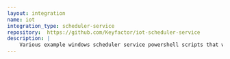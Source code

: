 ```yaml
---
layout: integration
name: iot
integration_type: scheduler-service
repository:  https://github.com/Keyfactor/iot-scheduler-service
description: |
    Various example windows scheduler service powershell scripts that will add update devices to the associated Cloud Iot Service providers based on metadata changes or revocation/expiry of the associated certificate
--- 
```

